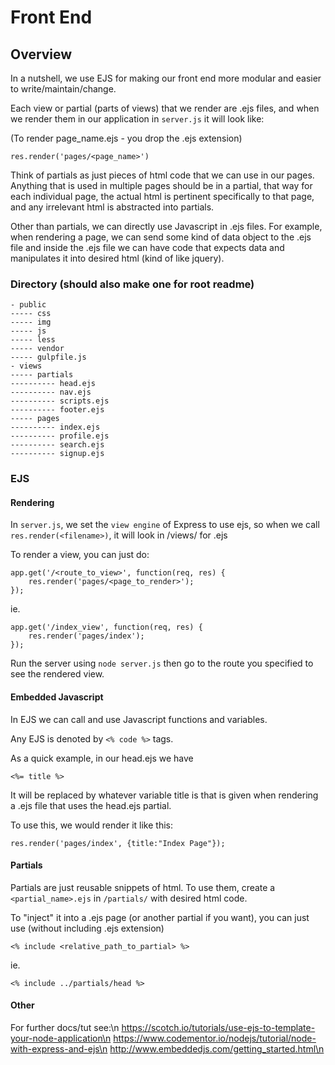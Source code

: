 # Front End

## Overview

In a nutshell, we use EJS for making our front end more modular and easier to write/maintain/change.

Each view or partial (parts of views) that we render are .ejs files, and when we render them in our application in `server.js` it will look like:

(To render page_name.ejs - you drop the .ejs extension)
```
res.render('pages/<page_name>')
```

Think of partials as just pieces of html code that we can use in our pages. Anything that is used in multiple pages should be in a partial, that way for each individual page, the actual html is pertinent specifically to that page, and any irrelevant html is abstracted into partials.

Other than partials, we can directly use Javascript in .ejs files. For example, when rendering a page, we can send some kind of data object to the .ejs file and inside the .ejs file we can have code that expects data and manipulates it into desired html (kind of like jquery).

### Directory (should also make one for root readme)

```
- public
----- css
----- img
----- js
----- less
----- vendor
----- gulpfile.js
- views
----- partials
---------- head.ejs
---------- nav.ejs
---------- scripts.ejs 
---------- footer.ejs
----- pages
---------- index.ejs
---------- profile.ejs
---------- search.ejs
---------- signup.ejs
```

### EJS

#### Rendering

In `server.js`, we set the `view engine` of Express to use ejs, so when we call `res.render(<filename>)`, it will look in /views/ for <filename>.ejs

To render a view, you can just do:

```
app.get('/<route_to_view>', function(req, res) {
    res.render('pages/<page_to_render>');
});
```

ie.

```
app.get('/index_view', function(req, res) {
    res.render('pages/index');
});
```

Run the server using `node server.js` then go to the route you specified to see the rendered view.

#### Embedded Javascript

In EJS we can call and use Javascript functions and variables.

Any EJS is denoted by `<% code %>` tags. 

As a quick example, in our head.ejs we have

`<%= title %>`

It will be replaced by whatever variable title is that is given when rendering a .ejs file that uses the head.ejs partial.

To use this, we would render it like this:

```
res.render('pages/index', {title:"Index Page"});
```

#### Partials

Partials are just reusable snippets of html. To use them, create a `<partial_name>.ejs` in `/partials/` with desired html code.

To "inject" it into a .ejs page (or another partial if you want), you can just use (without including .ejs extension)

`<% include <relative_path_to_partial> %>`

ie.

`<% include ../partials/head %>`

#### Other

For further docs/tut see:\n
https://scotch.io/tutorials/use-ejs-to-template-your-node-application\n
https://www.codementor.io/nodejs/tutorial/node-with-express-and-ejs\n
http://www.embeddedjs.com/getting_started.html\n